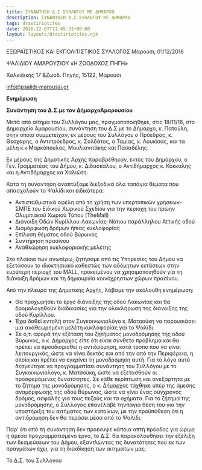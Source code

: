 ```yaml
---
title: ΣΥΝΑΝΤΗΣΗ Δ.Σ ΣΥΛΛΟΓΟΥ ΜΕ ΔΗΜΑΡΧΟ
description: ΣΥΝΑΝΤΗΣΗ Δ.Σ ΣΥΛΛΟΓΟΥ ΜΕ ΔΗΜΑΡΧΟ
tags: drastiriotites
date: 2016-12-07T11:45:31+00:00
layout: layouts/drastiriotites.njk
---
```


<!-- excerpt -->
ΕΞΩΡΑΪΣΤΙΚΟΣ ΚΑΙ ΕΚΠΟΛΙΤΙΣΤΙΚΟΣ ΣΥΛΛΟΓΟΣ Μαρούσι, 01/12/2016

ΨΑΛΙΔΙΟΥ ΑΜΑΡΟΥΣΙΟΥ «Η ΖΩΟΔΟΧΟΣ ΠΗΓΗ»

Χαλκιδικής 17 &amp;Ζωοδ. Πηγής, 15122, Μαρούσι

<info@psalidi-maroussi.gr>

**Ενημέρωση**

**Συνάντηση του Δ.Σ.με τον ΔήμαρχοΑμαρουσίου**

Μετά από αίτημα του Συλλόγου μας, πραγματοποιήθηκε, στις 18/11/16, στο Δημαρχείο Αμαρουσίου, συνάντηση του Δ.Σ με το Δήμαρχο, κ. Πατούλη, στην οποία συμμετείχαν, εκ μέρους του Συλλόγου ο Πρόεδρος, κ. Θεοχάρης, ο Αντιπρόεδρος, κ. Σολδάτος, ο Ταμίας, κ. Λουκίσας, και τα μέλη κ.κ Μαρκόπουλος, Μουλιανιτάκης και Πασαδέλης.

Εκ μέρους της Δημοτικής Αρχής παραβρέθηκαν, εκτός του Δημάρχου, ο Γεν. Γραμματέας του Δήμου, κ. Διδασκάλου, ο Αντιδήμαρχος κ. Κόκκαλης και η Αντιδήμαρχος κα Χαλιώτη.

Κατά τη συνάντηση αναπτύξαμε διεξοδικά όλα ταπάγια θέματα που απασχολούν το Ψαλίδι και ειδικότερα:

- Αντισταθμιστικά οφέλη από τη χρήση των υπερτοπικών χρήσεων- ΣΜΠΕ του Ειδικού Χωρικού Σχεδίου για την περιοχή του πρώην Ολυμπιακού Χωριού Τύπου (TheMall)
- Διάνοιξη Οδών Κυρίλλου-Λακωνίας-Νότιου παράλληλου Αττικής οδού
- Διαμόρφωση δρόμων ήπιας κυκλοφορίας
- Επίλυση θέματος οδού Βύρωνος
- Συντήρηση πρασίνου
- Αναθεώρηση κυκλοφοριακής μελέτης

Στο πλαίσιο των ανωτέρω, ζητήσαμε από τις Υπηρεσίες του Δήμου να εξετάσουν το ιδιοκτησιακό καθεστώς των αδόμητων εκτάσεων στην ευρύτερη περιοχή του MALL, προκειμένου να χρησιμοποιηθούν για τη διάνοιξη δρόμων και τη δημιουργία κοινόχρηστων χώρων πρασίνου.

Από την πλευρά της Δημοτικής Αρχής, λάβαμε την ακόλουθη ενημέρωση:

- Θα προχωρήσει το έργο διάνοιξης της οδού Λακωνίας και θα δρομολογηθούν διαδικασίες για την ολοκλήρωση της διάνοιξης της οδού Κυρίλλου.
- Έχει δοθεί εντολή στον Συγκοινωνιολόγο κ. Ματσούκη να παρουσιάσει μια αναθεωρημένη μελέτη κυκλοφορίας για το Ψαλίδι.
- Σε ό,τι αφορά την εξέταση του ζητήματος μονοδρόμησης της οδού Βύρωνος, ο κ. Δήμαρχος είπε ότι είναι σύνθετο πρόβλημα και θα πρέπει να προσδιορισθεί η αντιδρόμηση, κατά τρόπο που να είναι λειτουργικός, ώστε να γίνει δεκτός και από την από την Περιφέρεια, η οποία και πρέπει να εγκρίνει τη μονοδρόμηση αυτή. Για το λόγο αυτό δεσμεύτηκε να προγραμματίσει συνάντηση του Συλλόγου με το Συγκοινωνιολόγο, κ. Ματσούκη, ώστε να εξετασθούν οι προσφερόμενες δυνατότητες. Σε κάθε περίπτωση και ανεξάρτητα με το ζήτημα της μονοδρόμησης, ο κ. Δήμαρχος τάχθηκε υπέρ της άμεσης αναμόρφωσης της οδού Βύρωνος, ώστε να γίνει ένας σύγχρονος δρόμος, ασφαλής για τους πεζούς και τα οχήματα. Για το ζήτημα της μονοδρόμησης, ο Σύλλογος επανέλαβε τηνπάγια θέση του για την υποστήριξη του αιτήματος των κατοίκων, με την προϋπόθεση ότι η αντιδρόμηση δεν θα περάσει μέσα από το Ψαλίδι.

Παρ’ ότι από τη συνάντηση δεν προέκυψε κάποια απτή πρόοδος για ώριμο ή άμεσα προγραμματισμένο έργο, το Δ.Σ. θα παρακολουθήσει την εξέλιξη των δεσμεύσεων του Δήμου, εξαντλώντας τις δυνατότητες που εκ των πραγμάτων έχει, για τη διεκδίκηση των αιτημάτων μας.

 Το Δ.Σ. του Συλλόγου

